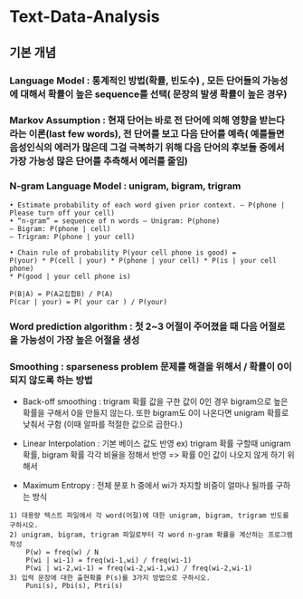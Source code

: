 # Text-Data-Analysis

## 기본 개념

### Language Model : 통계적인 방법(확률, 빈도수) , 모든 단어들의 가능성에 대해서 확률이 높은 sequence를 선택( 문장의 발생 확률이 높은 경우)
 
### Markov Assumption : 현재 단어는 바로 전 단어에 의해 영향을 받는다 라는 이론(last few words), 전 단어를 보고 다음 단어를 예측( 예를들면 음성인식의 에러가 많은데 그걸 극복하기 위해 다음 단어의 후보들 중에서 가장 가능성 많은 단어를 추측해서 에러를 줄임)
 
### N-gram Language Model : unigram, bigram, trigram

```
• Estimate probability of each word given prior context. – P(phone | Please turn off your cell)
• “n-gram” = sequence of n words – Unigram: P(phone)
– Bigram: P(phone | cell)
– Trigram: P(phone | your cell)
```
```
• Chain rule of probability P(your cell phone is good) =
P(your) * P(cell | your) * P(phone | your cell) * P(is | your cell phone)
* P(good | your cell phone is)
```
```
P(B|A) = P(A교집합B) / P(A)
P(car | your) = P( your car ) / P(your)
```
### Word prediction algorithm : 첫 2~3 어절이 주어졌을 때 다음 어절로 올 가능성이 가장 높은 어절을 생성
 
### Smoothing : sparseness problem 문제를 해결을 위해서 / 확률이 0이 되지 않도록 하는 방법
 - Back-off smoothing : trigram 확률 값을 구한 값이 0인 경우 bigram으로 높은 확률을 구해서 0을 만들지 않는다. 또한 bigram도 0이 나온다면 unigram 확률로 낮춰서 구함 (이때 알파를 적절한 값으로 곱한다.)
 
 - Linear Interpolation : 기본 베이스 값도 반영 ex) trigram 확률 구할때 unigram 확률, bigram 확률 각각 비율을 정해서 반영
 => 확률 0인 값이 나오지 않게 하기 위해서
 
 - Maximum Entropy : 전체 분포 h 중에서 wi가 차지할 비중이 얼마나 될까를 구하는 방식

```
1) 대용량 텍스트 파일에서 각 word(어절)에 대한 unigram, bigram, trigram 빈도를 구하시오.
2) unigram, bigram, trigram 파일로부터 각 word n-gram 확률을 계산하는 프로그램 작성
    P(w) = freq(w) / N
    P(wi | wi-1) = freq(wi-1,wi) / freq(wi-1)
    P(wi | wi-2,wi-1) = freq(wi-2,wi-1,wi) / freq(wi-2,wi-1)
3) 입력 문장에 대한 출현확률 P(s)를 3가지 방법으로 구하시오.
    Puni(s), Pbi(s), Ptri(s)
```
